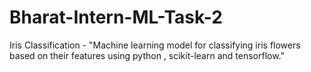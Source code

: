 # Bharat-Intern-ML-Task-2
Iris Classification - "Machine learning model for classifying iris flowers based on their features using python , scikit-learn and tensorflow."
